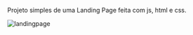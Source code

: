 Projeto simples de uma Landing Page feita com js, html e css.

![landingpage](https://user-images.githubusercontent.com/88461914/197373960-85d79312-a687-4d76-93b4-c713d308c47a.png)
